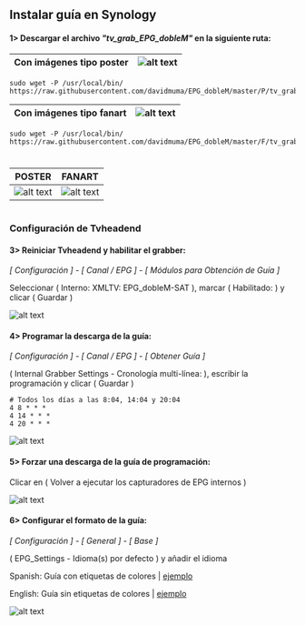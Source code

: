 ## <b>Instalar guía en Synology </B>
#### 1> Descargar el archivo <i>"tv_grab_EPG_dobleM"</i> en la siguiente ruta:
| Con imágenes tipo poster | ![alt text](https://raw.githubusercontent.com/davidmuma/EPG_dobleM/master/Varios/poster.jpg)  |
| -	| - |
```
sudo wget -P /usr/local/bin/ https://raw.githubusercontent.com/davidmuma/EPG_dobleM/master/P/tv_grab_EPG_dobleM
```
| Con imágenes tipo fanart | ![alt text](https://raw.githubusercontent.com/davidmuma/EPG_dobleM/master/Varios/fanart.jpg)  |
| -	| - |
```
sudo wget -P /usr/local/bin/ https://raw.githubusercontent.com/davidmuma/EPG_dobleM/master/F/tv_grab_EPG_dobleM
```

#

| POSTER | FANART |
| -	| - |
| ![alt text](https://raw.githubusercontent.com/davidmuma/EPG_dobleM/master/Varios/poster.jpg) | ![alt text](https://raw.githubusercontent.com/davidmuma/EPG_dobleM/master/Varios/fanart.jpg) |

#

### <b>Configuración de Tvheadend </B>

#### 3> Reiniciar Tvheadend y habilitar el grabber:
<i>[ Configuración ] - [ Canal / EPG ] - [ Módulos para Obtención de Guía ]</i>

Seleccionar ( Interno: XMLTV: EPG_dobleM-SAT ), marcar ( Habilitado: ) y clicar ( Guardar )

![alt text](https://raw.githubusercontent.com/davidmuma/EPG_dobleM/master/Varios/tvheadend1.jpg)

#### 4> Programar la descarga de la guía:

<i>[ Configuración ] - [ Canal / EPG ] - [ Obtener Guía ]</i>
  
( Internal Grabber Settings - Cronología multi-línea: ), escribir la programación y clicar ( Guardar )
```
# Todos los días a las 8:04, 14:04 y 20:04
4 8 * * *
4 14 * * *
4 20 * * *
```
![alt text](https://raw.githubusercontent.com/davidmuma/EPG_dobleM/master/Varios/tvheadend2.jpg)

#### 5> Forzar una descarga de la guía de programación:

Clicar en ( Volver a ejecutar los capturadores de EPG internos )

![alt text](https://raw.githubusercontent.com/davidmuma/EPG_dobleM/master/Varios/tvheadend3.jpg)

#### 6> Configurar el formato de la guía:

<i>[ Configuración ] - [ General ] - [ Base ]</i>

( EPG_Settings - Idioma(s) por defecto ) y añadir el idioma

Spanish: Guía con etiquetas de colores | [ejemplo](https://raw.githubusercontent.com/davidmuma/EPG_dobleM/master/Varios/kodicolor.jpg)

English: Guía sin etiquetas de colores | [ejemplo](https://raw.githubusercontent.com/davidmuma/EPG_dobleM/master/Varios/kodisincolor.jpg)

![alt text](https://raw.githubusercontent.com/davidmuma/EPG_dobleM/master/Varios/tvheadend4.jpg)
